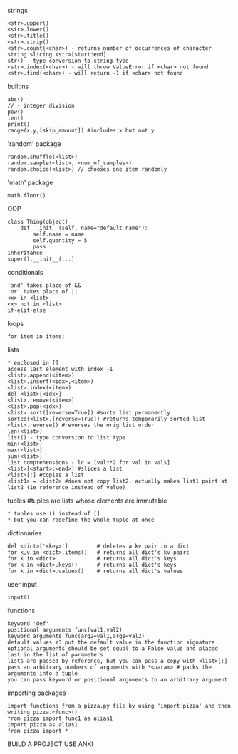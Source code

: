 strings
	
	<str>.upper()
	<str>.lower()
	<str>.title()
	<str>.strip()
	<str>.count(<char>) - returns number of occurrences of character
	string slicing <str>[start:end]
	str() - type conversion to string type
	<str>.index(<char>) - will throw ValueError if <char> not found
	<str>.find(<char>) - will return -1 if <char> not found

builtins

	abs()
	// - integer division
	pow()
	len()
	print()
	range(x,y,[skip_amount]) #includes x but not y

'random' package

	random.shuffle(<list>)
	random.sample(<list>, <num_of_samples>)
	random.choice(<list>) // chooses one item randomly

'math' package

	math.floor()

OOP

	class Thing(object)
		def __init__(self, name="default_name"):
			self.name = name
			self.quantity = 5
			pass
	inheritance
	super().__init__(...)

conditionals

	'and' takes place of &&
	'or' takes place of ||
	<x> in <list>
	<x> not in <list>
	if-elif-else

loops

	for item in items:

lists

	* enclosed in []
	access last element with index -1
	<list>.append(<item>)
	<list>.insert(<idx>,<item>)
	<list>.index(<item>)
	del <list>[<idx>]
	<list>.remove(<item>)
	<list>.pop(<idx>)
	<list>.sort([reverse=True]) #sorts list permanently
	sorted(<list>,[reverse=True]) #returns temporarily sorted list
	<list>.reverse() #reverses the orig list order
	len(<list>)
	list() - type conversion to list type
	min(<list>)
	max(<list>)
	sum(<list>)
	list comprehensions - lc = [val**2 for val in vals]
	<list>[<start>:<end>] #slices a list
	<list>[:] #copies a list
	<list1> = <list2> #does not copy list2, actually makes list1 point at list2 (ie reference instead of value)

tuples #tuples are lists whose elements are immutable

	* tuples use () instead of []
	* but you can redefine the whole tuple at once

dictionaries

	del <dict>['<key>'] 		# deletes a kv pair in a dict
	for k,v in <dict>.items() 	# returns all dict's kv pairs
	for k in <dict> 			# returns all dict's keys
	for k in <dict>.keys()		# returns all dict's keys
	for k in <dict>.values()	# returns all dict's values

user input

	input()

functions

	keyword 'def'
	positional arguments func(val1,val2)
	keyword arguments func(arg2=val1,arg1=val2)
	default values z3 put the default value in the function signature
	optional arguments should be set equal to a False value and placed last in the list of parameters
	lists are passed by reference, but you can pass a copy with <list>[:]
	pass an arbitrary numbers of arguments with *<param> # packs the arguments into a tuple
	you can pass keyword or positional arguments to an arbitrary argument

importing packages

	import functions from a pizza.py file by using 'import pizza' and then writing pizza.<func>()
	from pizza import func1 as alias1
	import pizza as alias1
	from pizza import *
	
BUILD A PROJECT
USE ANKI